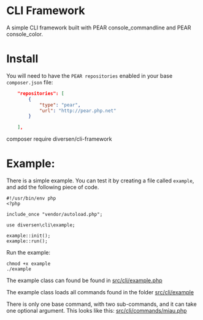 # CLI Framework

A simple CLI framework built with PEAR console_commandline and PEAR console_color.

# Install

You will need to have the `PEAR repositories` enabled in your base `composer.json` file:  

~~~.json
    "repositories": [
        {
            "type": "pear",
            "url": "http://pear.php.net"
        }

    ],
~~~

composer require diversen/cli-framework

# Example: 

There is a simple example. You can test it by creating a file called `example`,
and add the following piece of code. 

~~~.php
#!/usr/bin/env php
<?php

include_once "vendor/autoload.php";

use diversen\cli\example;

example::init();
example::run();
~~~

Run the example:

    chmod +x example
    ./example 

The example class can found be found in [src/cli/example.php](https://github.com/diversen/cli-framework/blob/master/src/cli/example.php)

The example class loads all commands found in the folder [src/cli/example](https://github.com/diversen/cli-framework/tree/master/src/cli/commands)

There is only one base command, with two sub-commands, and it can take one optional argument. 
This looks like this: [src/cli/commands/miau.php](https://github.com/diversen/cli-framework/blob/master/src/cli/commands/miau.php)
